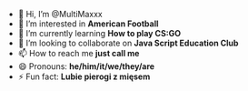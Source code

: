 - 👋 Hi, I’m @MultiMaxxx
- 👀 I’m interested in **American Football**
- 🌱 I’m currently learning **How to play CS:GO**
- 💞️ I’m looking to collaborate on **Java Script Education Club**
- 📫 How to reach me **just call me**
- 😄 Pronouns: **he/him/it/we/they/are**
- ⚡ Fun fact: **Lubie pierogi z mięsem**

<!---
MultiMaxxx/MultiMaxxx is a ✨ special ✨ repository because its `README.md` (this file) appears on your GitHub profile.
You can click the Preview link to take a look at your changes.
--->
